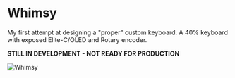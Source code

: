 # Whimsy

My first attempt at designing a "proper" custom keyboard. A 40% keyboard with exposed Elite-C/OLED and Rotary encoder.

**STILL IN DEVELOPMENT - NOT READY FOR PRODUCTION**

![Whimsy](https://raw.githubusercontent.com/Prkns/Whimsy/master/Renders/Whimsy-RevA-3.png)
